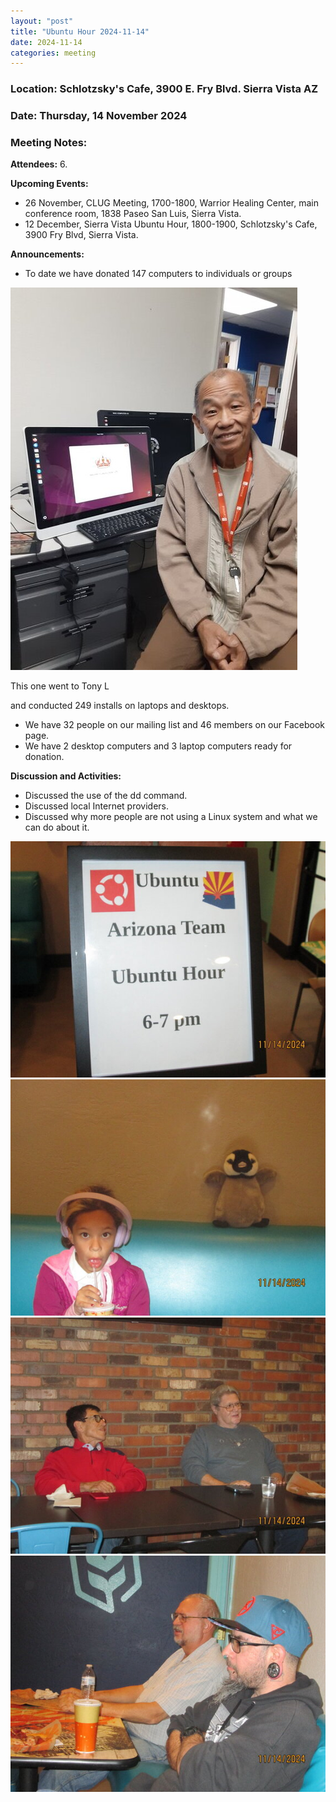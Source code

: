```yaml
---
layout: "post"
title: "Ubuntu Hour 2024-11-14"
date: 2024-11-14
categories: meeting
---
```


### Location: Schlotzsky's Cafe, 3900 E. Fry Blvd. Sierra Vista AZ

### Date: Thursday, 14 November 2024

### Meeting Notes:

**Attendees:** 6.

**Upcoming Events:**
 * 26 November, CLUG Meeting, 1700-1800, Warrior Healing Center, main conference room, 1838 Paseo San Luis, Sierra Vista.
 * 12 December, Sierra Vista Ubuntu Hour, 1800-1900, Schlotzsky's Cafe, 3900 Fry Blvd, Sierra Vista.
   
**Announcements:**
 * To date we have donated 147 computers to individuals or groups

![alt text](https://raw.githubusercontent.com/CochiseLinuxUsersGroup/CochiseLinuxUsersGroup.github.io/master/images2/rsz_anthonylauwithcomputer.jpg)

This one went to Tony L

and conducted 249 installs on laptops and desktops.

 * We have 32 people on our mailing list and 46 members on our Facebook page.
 * We have 2 desktop computers and 3 laptop computers ready for donation.

**Discussion and Activities:**
 * Discussed the use of the dd command.
 * Discussed local Internet providers.
 * Discussed why more people are not using a Linux system and what we can do about it.

![alt text](https://raw.githubusercontent.com/CochiseLinuxUsersGroup/CochiseLinuxUsersGroup.github.io/master/images2/rsz_sv_ubuntuhour_2404-11-14_1.jpg)
![alt text](https://raw.githubusercontent.com/CochiseLinuxUsersGroup/CochiseLinuxUsersGroup.github.io/master/images2/rsz_sv_ubuntuhour_2404-11-14_2.jpg)
![alt text](https://raw.githubusercontent.com/CochiseLinuxUsersGroup/CochiseLinuxUsersGroup.github.io/master/images2/rsz_sv_ubuntuhour_2024-11-14_3.jpg)
![alt text](https://raw.githubusercontent.com/CochiseLinuxUsersGroup/CochiseLinuxUsersGroup.github.io/master/images2/rsz_sv_ubuntuhour_2024-11-14_4.jpg)



